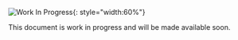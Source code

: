 
![Work In Progress](https://apim.docs.wso2.com/en/4.2.0/assets/img/work-in-progress.png){: style="width:60%"}

This document is work in progress and will be made available soon.

<div hidden>

NOTE TO WRITERS:
- Pull the content of this page to the page that is work in progress.
- Add these div tags in that page to hide the incomplete content similar to how this message has been hidden.

</div>
